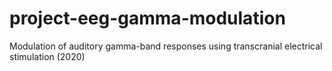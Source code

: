 # project-eeg-gamma-modulation
Modulation of auditory gamma-band responses using transcranial electrical stimulation (2020)
